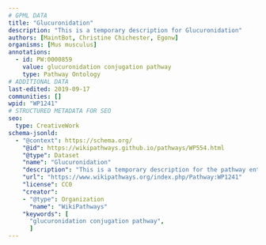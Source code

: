 ```yaml
---
# GPML DATA
title: "Glucuronidation"
description: "This is a temporary description for Glucuronidation"
authors: [MaintBot, Christine Chichester, Egonw]
organisms: [Mus musculus]
annotations:
  - id: PW:0000859
    value: glucuronidation conjugation pathway
    type: Pathway Ontology
# ADDITIONAL DATA
last-edited: 2019-09-17
communities: []
wpid: "WP1241"
# STRUCTURED METADATA FOR SEO
seo:
  type: CreativeWork
schema-jsonld:
  - "@context": https://schema.org/
    "@id": https://wikipathways.github.io/pathways/WP554.html
    "@type": Dataset
    "name": "Glucuronidation"
    "description": "This is a temporary description for the pathway entitled: Glucuronidation"
    "url": "https://www.wikipathways.org/index.php/Pathway:WP1241"
    "license": CC0
    "creator":
    - "@type": Organization
      "name": "WikiPathways"
    "keywords": [
      "glucuronidation conjugation pathway",
      ]
---
```

